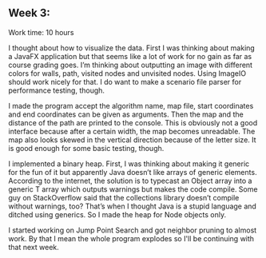 ## Week 3:

Work time: 10 hours

I thought about how to visualize the data. First I was thinking about making a JavaFX application but that seems like a lot of work for no gain as far as course grading goes. I’m thinking about outputting an image with different colors for walls, path, visited nodes and unvisited nodes. Using ImageIO should work nicely for that. I do want to make a scenario file parser for performance testing, though.

I made the program accept the algorithm name, map file, start coordinates and end coordinates can be given as arguments. Then the map and the distance of the path are printed to the console. This is obviously not a good interface because after a certain width, the map becomes unreadable. The map also looks skewed in the vertical direction because of the letter size. It is good enough for some basic testing, though.

I implemented a binary heap. First, I was thinking about making it generic for the fun of it but apparently Java doesn’t like arrays of generic elements. According to the internet, the solution is to typecast an Object array into a generic T array which outputs warnings but makes the code compile. Some guy on StackOverflow said that the collections library doesn’t compile without warnings, too? That’s when I thought Java is a stupid language and ditched using generics. So I made the heap for Node objects only.

I started working on Jump Point Search and got neighbor pruning to almost work. By that I mean the whole program explodes so I'll be continuing with that next week.